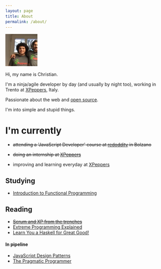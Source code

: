 ```yaml
---
layout: page
title: About
permalink: /about/
---
```


<img class="me" src="/img/me.jpg" alt="Christian Fei"/>

Hi, my name is Christian.

I'm a ninja/agile developer by day (and usually by night too), working in Trento at [XPeppers](http://xpeppers.com/), Italy.

Passionate about the web and [open source](https://github.com/christian-fei).

I'm into simple and stupid things.


# I'm currently

- ~~attending a 'JavaScript Developer' course at <a href="http://www.redoddity.it/courses/fse-javascript-developer/" class="imp" target="_blank">redoddity</a> in Bolzano~~

- ~~doing an internship at <a href="http://xpeppers.com">XPeppers</a>~~

- improving and learning everyday at [XPeppers](http://xpeppers.com)



## Studying

- [Introduction to Functional Programming](https://www.edx.org/course/introduction-functional-programming-delftx-fp101x#.VLMY6orF_xF)



## Reading

- ~~[Scrum and XP from the trenches](https://www.goodreads.com/book/show/2455391.Scrum_and_XP_from_the_Trenches)~~
- [Extreme Programming Explained](https://www.goodreads.com/book/show/67833.Extreme_Programming_Explained)
- [Learn You a Haskell for Great Good!](https://www.goodreads.com/book/show/6593810-learn-you-a-haskell-for-great-good)

#### In pipeline
- [JavaScript Design Patterns](https://www.goodreads.com/book/show/14289134-learning-javascript-design-patterns)
- [The Pragmatic Programmer](https://www.goodreads.com/book/show/4099.The_Pragmatic_Programmer)
